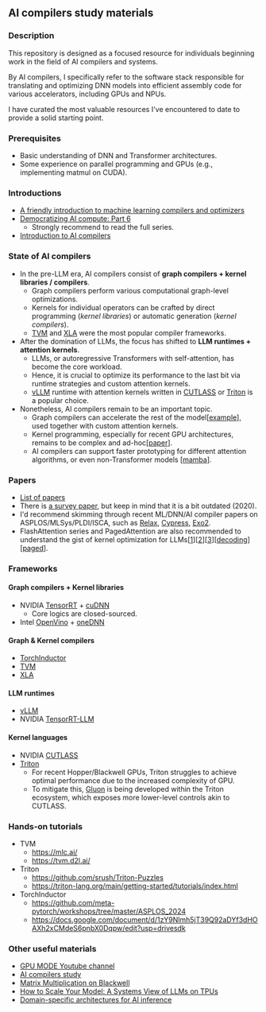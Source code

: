 ## AI compilers study materials 

### Description
This repository is designed as a focused resource for individuals beginning work in the field of AI compilers and systems.

​By AI compilers, I specifically refer to the software stack responsible for translating and optimizing DNN models into efficient assembly code for various accelerators, including GPUs and NPUs.

​I have curated the most valuable resources I've encountered to date to provide a solid starting point.

### Prerequisites
- Basic understanding of DNN and Transformer architectures.
- Some experience on parallel programming and GPUs (e.g., implementing matmul on CUDA).

### Introductions
- [A friendly introduction to machine learning compilers and optimizers](https://huyenchip.com/2021/09/07/a-friendly-introduction-to-machine-learning-compilers-and-optimizers.html)
- [Democratizing AI compute: Part 6](https://www.modular.com/blog/democratizing-ai-compute-part-6-what-about-ai-compilers)
  - Strongly recommend to read the full series.
- [Introduction to AI compilers](https://docs.google.com/presentation/d/1RZdV3Z-Q1NEbpU1-qk9C97yE1QvwNLJ9Gc7JLaFLZCw/edit?slide=id.p#slide=id.p)

### State of AI compilers
- In the pre-LLM era, AI compilers consist of **graph compilers + kernel libraries / compilers**. 
  - Graph compilers perform various computational graph-level optimizations.
  - Kernels for individual operators can be crafted by direct programming (*kernel libraries*) or automatic generation (*kernel compilers*).
  - [TVM](https://github.com/apache/tvm) and [XLA](https://github.com/openxla/xla) were the most popular compiler frameworks.
- After the domination of LLMs, the focus has shifted to **LLM runtimes + attention kernels**.
  - LLMs, or autoregressive Transformers with self-attention, has become the core workload.
  - Hence, it is crucial to optimize its performance to the last bit via runtime strategies and custom attention kernels.
  - [vLLM](https://github.com/vllm-project/vllm) runtime with attention kernels written in [CUTLASS](https://docs.nvidia.com/cutlass/index.html) or [Triton](https://github.com/triton-lang/triton) is a popular choice.
- Nonetheless, AI compilers remain to be an important topic. 
  - Graph compilers can accelerate the rest of the model[[example](https://blog.vllm.ai/2025/08/20/torch-compile.html)], used together with custom attention kernels.
  - Kernel programming, especially for recent GPU architectures, remains to be complex and ad-hoc[[paper](https://arxiv.org/html/2504.07004v1)].
  - AI compilers can support faster prototyping for different attention algorithms, or even non-Transformer models [[mamba](https://arxiv.org/pdf/2312.00752)].

### Papers
- [List of papers](https://github.com/merrymercy/awesome-tensor-compilers)
- There is [a survey paper](https://arxiv.org/abs/2002.03794), but keep in mind that it is a bit outdated (2020).
- I'd recommend skimming through recent ML/DNN/AI compiler papers on ASPLOS/MLSys/PLDI/ISCA, such as [Relax](https://arxiv.org/pdf/2311.02103), [Cypress](https://arxiv.org/pdf/2504.07004), [Exo2](https://arxiv.org/pdf/2411.07211).
- FlashAttention series and PagedAttention are also recommended to understand the gist of kernel optimization for LLMs[[1](https://arxiv.org/pdf/2205.14135)][[2](https://arxiv.org/pdf/2307.08691)][[3](https://arxiv.org/pdf/2407.08608)][[decoding](https://arxiv.org/pdf/2311.01282)][[paged](https://arxiv.org/pdf/2309.06180)].

### Frameworks
#### Graph compilers + Kernel libraries
- NVIDIA [TensorRT](https://github.com/NVIDIA/TensorRT) + [cuDNN](https://developer.nvidia.com/cudnn)
  - Core logics are closed-sourced.
- Intel [OpenVino](https://github.com/openvinotoolkit/openvino) + [oneDNN](https://github.com/uxlfoundation/oneDNN)

#### Graph & Kernel compilers
- [TorchInductor](https://github.com/pytorch/pytorch/tree/main/torch/_inductor)
- [TVM](https://github.com/apache/tvm)
- [XLA](https://github.com/openxla/xla)

#### LLM runtimes
- [vLLM](https://github.com/vllm-project/vllm)
- NVIDIA [TensorRT-LLM](https://github.com/NVIDIA/TensorRT-LLM)

#### Kernel languages
- NVIDIA [CUTLASS](https://docs.nvidia.com/cutlass/index.html)
- [Triton](https://github.com/triton-lang/triton)
  - For recent Hopper/Blackwell GPUs, Triton struggles to achieve optimal performance due to the increased complexity of GPU.
  - To mitigate this, [Gluon](https://github.com/triton-lang/triton/blob/main/python/tutorials/gluon/01-intro.py) is being developed within the Triton ecosystem, which exposes more lower-level controls akin to CUTLASS.

### Hands-on tutorials
- TVM
  - https://mlc.ai/
  - https://tvm.d2l.ai/
- Triton
  - https://github.com/srush/Triton-Puzzles
  - https://triton-lang.org/main/getting-started/tutorials/index.html
- TorchInductor
  - https://github.com/meta-pytorch/workshops/tree/master/ASPLOS_2024
  - https://docs.google.com/document/d/1zY9Nlmh5jT39Q92aDYf3dHOAXh2xCMdeS6pnbX0Dqpw/edit?usp=drivesdk
 
### Other useful materials
- [GPU MODE Youtube channel](https://www.youtube.com/@GPUMODE)
- [AI compilers study](https://carpedm30.notion.site/AI-Compiler-Study-aaf4cff2c8734e50ad95ac6230dbd80b)
- [Matrix Multiplication on Blackwell](https://www.modular.com/blog/matrix-multiplication-on-nvidias-blackwell-part-1-introduction)
- [How to Scale Your Model: A Systems View of LLMs on TPUs](https://jax-ml.github.io/scaling-book/)
- [Domain-specific architectures for AI inference](https://fleetwood.dev/posts/domain-specific-architectures)
